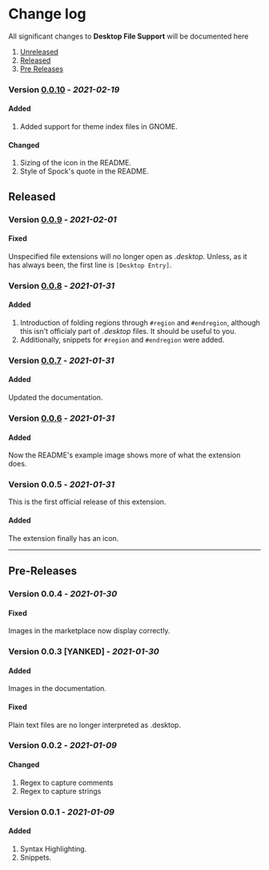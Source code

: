 # Change log

All significant changes to **Desktop File Support** will be documented here

1. [Unreleased](#unreleased)
1. [Released](#released)
1. [Pre Releases](#Pre-Releases)

### Version [0.0.10](https://github.com/nico-castell/desktop-file-support/releases/tag/0.0.10) - *2021-02-19*
#### Added
1. Added support for theme index files in GNOME.
#### Changed
1. Sizing of the icon in the README.
2. Style of Spock's quote in the README.

## Released

### Version [0.0.9](https://github.com/nico-castell/desktop-file-support/releases/tag/0.0.9) - *2021-02-01*
#### Fixed
Unspecified file extensions will no longer open as *.desktop*. Unless, as it has always been, the first line is `[Desktop Entry]`.

### Version [0.0.8](https://github.com/nico-castell/desktop-file-support/releases/tag/0.0.8) - *2021-01-31*
#### Added
1. Introduction of folding regions through `#region` and `#endregion`, although this isn't officialy part of *.desktop* files. It should be useful to you.
1. Additionally, snippets for `#region` and `#endregion` were added.

### Version [0.0.7](https://github.com/nico-castell/desktop-file-support/releases/tag/0.0.7) - *2021-01-31*
#### Added
Updated the documentation.

### Version [0.0.6](https://github.com/nico-castell/desktop-file-support/releases/tag/0.0.6) - *2021-01-31*
#### Added
Now the README's example image shows more of what the extension does.

### Version 0.0.5 - *2021-01-31*
This is the first official release of this extension.
#### Added
The extension finally has an icon.

---

## Pre-Releases

### Version 0.0.4 - *2021-01-30*
#### Fixed
Images in the marketplace now display correctly.

### Version 0.0.3 [YANKED] - *2021-01-30*
#### Added
Images in the documentation.
#### Fixed
Plain text files are no longer interpreted as .desktop.

### Version 0.0.2 - *2021-01-09*
#### Changed
1. Regex to capture comments
2. Regex to capture strings

### Version 0.0.1 - *2021-01-09*
#### Added
1. Syntax Highlighting.
2. Snippets.
